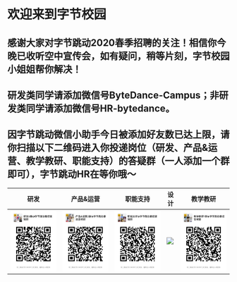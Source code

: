 # 欢迎来到字节校园  
## 感谢大家对字节跳动2020春季招聘的关注！相信你今晚已收听空中宣传会，如有疑问，稍等片刻，字节校园小姐姐帮你解决！  
## 研发类同学请添加微信号ByteDance-Campus；非研发类同学请添加微信号HR-bytedance。  
## 因字节跳动微信小助手今日被添加好友数已达上限，请你扫描以下二维码进入你投递岗位（研发、产品&运营、教学教研、职能支持）的答疑群（一人添加一个群即可），字节跳动HR在等你哦～  
|                  研发                                           |  产品&运营   |   职能支持   |设计| 教学教研 |
| ----------------------------------------------------------- | ---- | ---- |---|---|
|              ![](./研发5.jpeg)         |  ![](./产品&运营2.jpeg)    |   ![](./职能1.jpeg)   |![](./设计1.jpeg)|![](./教学教研1.jpeg)|
